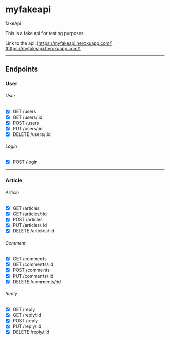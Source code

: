# myfakeapi

fakeApi

This is a fake api for testing purposes.

Link to the api: [https://myfakeapi.herokuapp.com/](https://myfakeapi.herokuapp.com/)

---

## Endpoints

### User
###### User

- [x] GET /users
- [x] GET /users/:id
- [x] POST /users
- [x] PUT /users/:id
- [x] DELETE /users/:id

###### Login

- [x] POST /login

---

### Article
###### Article

- [x] GET /articles
- [x] GET /articles/:id
- [x] POST /articles
- [x] PUT /articles/:id
- [x] DELETE /articles/:id

###### Comment

- [x] GET /comments
- [x] GET /comments/:id
- [x] POST /comments
- [x] PUT /comments/:id
- [x] DELETE /comments/:id

###### Reply

- [x] GET /reply
- [x] GET /reply/:id
- [x] POST /reply
- [x] PUT /reply/:id
- [x] DELETE /reply/:id
